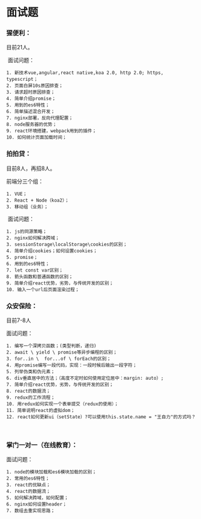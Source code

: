 # 面试题


### 猩便利：

目前21人。
	
 面试问题：

	1. 新技术vue,angular,react native,koa 2.0, http 2.0; https, typescript；
	2. 页面白屏10s原因排查；
	3. 请求超时原因排查；
	4. 简单介绍promise；
	5. 用到的es6特性；
	6. 简单描述混合开发；
	7. nginx部署，反向代理配置；
	8. node服务器的优势；
	9. react环境搭建，webpack用到的插件；
	10. 如何统计页面加载时间；

### 拍拍贷：

目前8人，再招8人。

前端分三个组：

	1. VUE；
	2. React + Node（koa2）；
	3. 移动组（业务）；
	
 面试问题：

	1. js的同源策略；
	2. nginx如何解决跨域；
	3. sessionStorage\localStorage\cookies的区别；
	4. 简单介绍cookies；如何设置cookies；
	5. promise；
	6. 用到的es6特性；
	7. let const var区别；
	8. 箭头函数和普通函数的区别；
	9. 简单介绍react优势，劣势，与传统开发的区别；
	10. 输入一个url后页面渲染过程；


### 众安保险：

目前7-8人

面试问题：

	1. 编写一个深拷贝函数；(类型判断，递归)
	2. await \ yield \ promise等异步编程的区别；
	3. for..in \  for...of \ forEach的区别；
	4. 用promise编写一段代码，实现：一段时候后输出一段字符；
	5. 列举伪类和伪元素；
	6. div垂直居中的方法；（高度不定时如何使用定位居中：margin: auto）;
	7. 简单介绍react优势，劣势，与传统开发的区别；
	8. react的数据流；
	9. redux的工作流程；
	10. 用redux如何实现一个表单提交（redux的使用）；
	11. 简单说明react的虚拟dom；
	12. react如何更新ui（setState）?可以使用this.state.name = "王自力"的方式吗？
	
 
### 掌门一对一（在线教育）：

面试问题：

	1. node的模块加载和es6模块加载的区别；
	2. 常用的es6特性；
	3. react的优缺点；
	4. react的数据流；
	5. 如何解决跨域，如何配置；
	6. nginx如何设置header；
	7. 数组去重实现思路；
 
 
 
 
 
